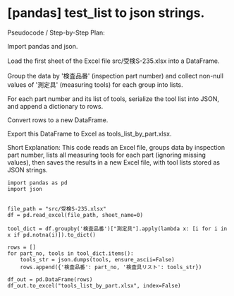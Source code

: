 # [pandas] test_list to json strings.
Pseudocode / Step-by-Step Plan:

Import pandas and json.

Load the first sheet of the Excel file src/受検S-235.xlsx into a DataFrame.

Group the data by '検査品番' (inspection part number) and collect non-null values of '測定具' (measuring tools) for each group into lists.

For each part number and its list of tools, serialize the tool list into JSON, and append a dictionary to rows.

Convert rows to a new DataFrame.

Export this DataFrame to Excel as tools_list_by_part.xlsx.

Short Explanation:
This code reads an Excel file, groups data by inspection part number, lists all measuring tools for each part (ignoring missing values), then saves the results in a new Excel file, with tool lists stored as JSON strings.

```
import pandas as pd
import json


file_path = "src/受検S-235.xlsx"
df = pd.read_excel(file_path, sheet_name=0)

tool_dict = df.groupby('検査品番')["測定具"].apply(lambda x: [i for i in x if pd.notna(i)]).to_dict()

rows = []
for part_no, tools in tool_dict.items():
    tools_str = json.dumps(tools, ensure_ascii=False)
    rows.append({'検査品番': part_no, '検査具リスト': tools_str})

df_out = pd.DataFrame(rows)
df_out.to_excel("tools_list_by_part.xlsx", index=False)
```

